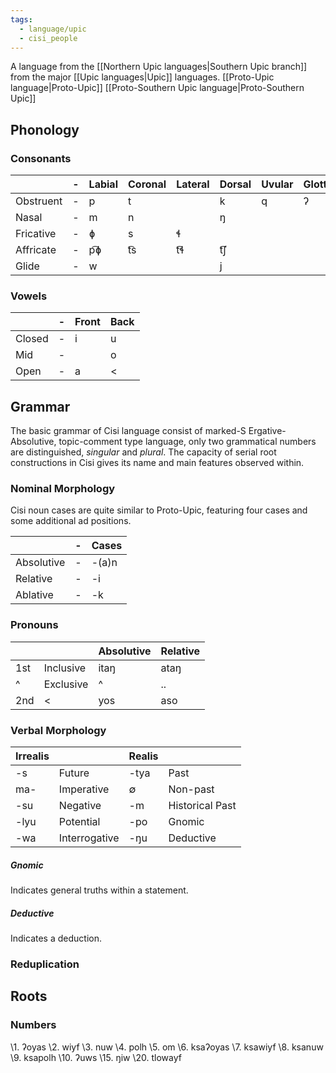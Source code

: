 ```yaml
---
tags:
  - language/upic
  - cisi_people
---
```

A language from the [[Northern Upic languages|Southern Upic branch]] from the major [[Upic languages|Upic]] languages.
[[Proto-Upic language|Proto-Upic]]
[[Proto-Southern Upic language|Proto-Southern Upic]]

## Phonology

### Consonants

|           | -   | Labial | Coronal | Lateral | Dorsal | Uvular | Glottal |
| --------- | --- | ------ | ------- | ------- | ------ | ------ | ------- |
| Obstruent | -   | p      | t       |         | k      | q      | ʔ       |
| Nasal     | -   | m      | n       |         | ŋ      |        |         |
| Fricative | -   | ɸ      | s       | ɬ       |        |        |         |
| Affricate | -   | p͡ɸ    | t͡s     | t͡ɬ     | t͡ʃ    |        |         |
| Glide     | -   | w      |         |         | j      |        |         |
### Vowels

|        | -   | Front | Back |
| ------ | --- | ----- | ---- |
| Closed | -   | i     | u    |
| Mid    | -   |       | o    |
| Open   | -   | a     | <    |
## Grammar

The basic grammar of Cisi language consist of marked-S Ergative-Absolutive, topic-comment type language, only two grammatical numbers are distinguished, _singular_ and _plural_. The capacity of serial root constructions in Cisi gives its name and main features observed within.

### Nominal Morphology

Cisi noun cases are quite similar to Proto-Upic, featuring four cases and some additional ad positions.

|            | -   | Cases |
| ---------- | --- | ----- |
| Absolutive | -   | -(a)n |
| Relative   | -   | -i    |
| Ablative   | -   | -k    |
### Pronouns

|     |           | Absolutive | Relative |
| --- | --------- | ---------- | -------- |
| 1st | Inclusive | itaŋ       | ataŋ     |
| ^   | Exclusive | ^          | ..       |
| 2nd | <         | yos        | aso      |
### Verbal Morphology

| Irrealis |               | Realis |                 |
| -------- | ------------- | ------ | --------------- |
| -s       | Future        | -tya   | Past            |
| ma-      | Imperative    | ∅      | Non-past        |
| -su      | Negative      | -m     | Historical Past |
| -lyu     | Potential     | -po    | Gnomic          |
| -wa      | Interrogative | -ŋu    | Deductive       |

##### Gnomic

Indicates general truths within a statement.

##### Deductive

Indicates a deduction.

### Reduplication

## Roots

### Numbers

\1. ʔoyas
\2. wiyf
\3. nuw
\4. polh
\5. om
\6. ksaʔoyas
\7. ksawiyf
\8. ksanuw
\9. ksapolh
\10. ʔuws
\15. ŋiw
\20. tlowayf
